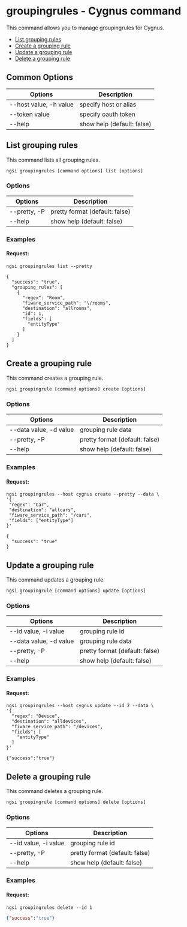 # groupingrules - Cygnus command

This command allows you to manage groupingrules for Cygnus.

-   [List grouping rules](#list-groupingrules)
-   [Create a grouping rule](#create-a-groupingrule)
-   [Update a grouping rule](#update-a-groupingrule)
-   [Delete a grouping rule](#delete-a-groupingrule)

## Common Options

| Options                   | Description                |
| ------------------------- | -------------------------- |
| --host value, -h value    | specify host or alias      |
| --token value             | specify oauth token        |
| --help                    | show help (default: false) |

<a name="list-groupingrules"></a>

## List grouping rules

This command lists all grouping rules.

```console
ngsi groupingrules [command options] list [options]
```

### Options

| Options      | Description                    |
| ------------ | ------------------------------ |
| --pretty, -P | pretty format (default: false) |
| --help       | show help (default: false)     |

### Examples

#### Request:

```console
ngsi groupingrules list --pretty
```

```console
{
  "success": "true",
  "grouping_rules": [
    {
      "regex": "Room",
      "fiware_service_path": "\/rooms",
      "destination": "allrooms",
      "id": 1,
      "fields": [
        "entityType"
      ]
    }
  ]
}
```

<a name="create-a-groupingrule"></a>

## Create a grouping rule

This command creates a grouping rule.

```console
ngsi groupingrule [command options] create [options]
```

### Options

| Options                | Description                    |
| ---------------------- | ------------------------------ |
| --data value, -d value | grouping rule data             |
| --pretty, -P           | pretty format (default: false) |
| --help                 | show help (default: false)     |

### Examples

#### Request:

```console
ngsi groupingrules --host cygnus create --pretty --data \
'{
 "regex": "Car",
 "destination": "allcars",
 "fiware_service_path": "/cars",
 "fields": ["entityType"]
}'
```

```console
{
  "success": "true"
}
```

<a name="update-a-groupingrule"></a>

## Update a grouping rule

This command updates a grouping rule.

```console
ngsi groupingrule [command options] update [options]
```

### Options

| Options                | Description                    |
| ---------------------- | ------------------------------ |
| --id value, -i value   | grouping rule id               |
| --data value, -d value | grouping rule data             |
| --pretty, -P           | pretty format (default: false) |
| --help                 | show help (default: false)     |

### Examples

#### Request:

```console
ngsi groupingrules --host cygnus update --id 2 --data \
'{
  "regex": "Device",
  "destination": "alldevices",
  "fiware_service_path": "/devices",
  "fields": [
    "entityType"
  ]
}'
```

```console
{"success":"true"}
```

<a name="delete-a-groupingrule"></a>

## Delete a grouping rule

This command deletes a grouping rule.

```console
ngsi groupingrule [command options] delete [options]
```

### Options

| Options                | Description                    |
| ---------------------- | ------------------------------ |
| --id value, -i value   | grouping rule id               |
| --pretty, -P           | pretty format (default: false) |
| --help                 | show help (default: false)     |

### Examples

#### Request:

```console
ngsi groupingrules delete --id 1
```

```json
{"success":"true"}
```
